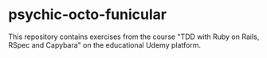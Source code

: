 # psychic-octo-funicular

This repository contains exercises from the course "TDD with Ruby on Rails, RSpec and Capybara" on the educational Udemy platform.